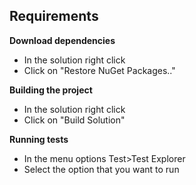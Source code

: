 ## Requirements

**Download dependencies**
- In the solution right click
- Click on "Restore NuGet Packages.."

**Building the project**
- In the solution right click
- Click on  "Build Solution"

**Running tests**
- In the menu options Test>Test Explorer
- Select the option that you want to run

